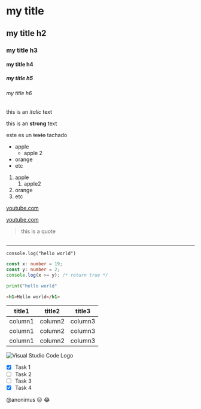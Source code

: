 <!-- HEADINGS -->

# my title

## my title h2

### my title h3

#### my title h4

##### my title h5

###### my title h6

<!-- Italic -->

this is an _italic_ text

<!-- Strong -->

this is an **strong** text

<!-- strikethrought -->

este es un ~~texto~~ tachado

<!-- UL -->

- apple
  - apple 2
- orange
- etc

1. apple
   1. apple2
2. orange
3. etc

<!-- LINKS -->

[youtube.com](https://www.youtube.com)

[youtube.com](https://www.youtube.com "Custon title")

<!-- Cite -->

> this is a quote

## <!-- HR -->

---

`console.log("hello world")`

```typescript
const x: number = 19;
const y: number = 2;
console.log(x >= y); /* return true */
```

```python
print("hello world"
```

```html
<h1>Hello world</h1>
```

<!-- TABLE -->

| title1  | title2  | title3  |
| ------- | ------- | ------- |
| column1 | column2 | column3 |
| column1 | column2 | column3 |
| column1 | column2 | column3 |

<!-- Image -->

![Visual Studio Code Logo](https://logowik.com/content/uploads/images/visual-studio-code7642.jpg "vsCode Logo")

<!-- GitHub todo -->

- [x] Task 1
- [ ] Task 2
- [ ] Task 3
- [x] Task 4

@anonimus :persevere: :joy: